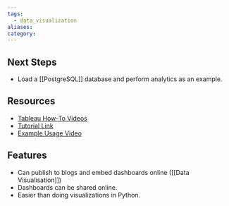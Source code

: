 ```yaml
---
tags:
  - data_visualization
aliases: 
category:
---
```

## Next Steps
- Load a [[PostgreSQL]] database and perform analytics as an example.
## Resources
- [Tableau How-To Videos](https://public.tableau.com/app/learn/how-to-videos)
- [Tutorial Link](https://public.tableau.com/app/learn/how-to-videos)
- [Example Usage Video](https://www.youtube.com/watch?v=L5PL0gg1cPQ)
## Features
- Can publish to blogs and embed dashboards online ([[Data Visualisation]])
- Dashboards can be shared online.
- Easier than doing visualizations in Python.

